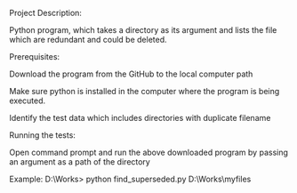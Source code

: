 Project Description:

 Python program, which takes a directory as its argument and lists the file which are redundant and could be deleted.

Prerequisites:

Download the program from the GitHub to the local computer path 

Make sure python is installed in the computer where the program is being executed.

Identify the test data which includes directories with duplicate filename 


Running the tests:

Open command prompt and run the above downloaded program by passing an argument as a path of the directory  

Example: D:\Works\> python find_superseded.py D:\Works\myfiles
